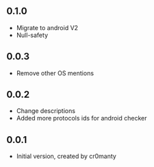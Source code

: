 ## 0.1.0
- Migrate to android V2
- Null-safety

## 0.0.3

- Remove other OS mentions

## 0.0.2

- Change descriptions
- Added more protocols ids for android checker

## 0.0.1

- Initial version, created by cr0manty
